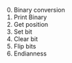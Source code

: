 0. Binary conversion
1. Print Binary
2. Get position
3. Set bit
4. Clear bit
5. Flip bits
6. Endianness
